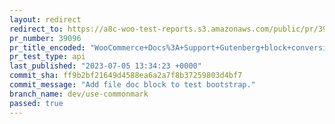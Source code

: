 ```yaml
---
layout: redirect
redirect_to: https://a8c-woo-test-reports.s3.amazonaws.com/public/pr/39096/api/index.html
pr_number: 39096
pr_title_encoded: "WooCommerce+Docs%3A+Support+Gutenberg+block+conversion+with+CommonMark%2C+add+some+basic+unit+tests."
pr_test_type: api
last_published: "2023-07-05 13:34:23 +0000"
commit_sha: ff9b2bf21649d4588ea6a2a7f8b37259803d4bf7
commit_message: "Add file doc block to test bootstrap."
branch_name: dev/use-commonmark
passed: true
---
```

